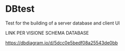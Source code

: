 # DBtest
Test for the building of a server database and client UI

LINK PER VISIONE SCHEMA DATABASE

https://dbdiagram.io/d/5dcc0e5bedf08a25543de0bb
